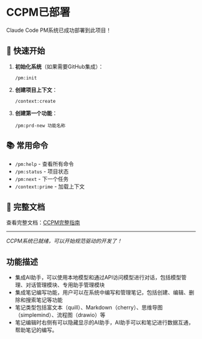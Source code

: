 # CCPM已部署

Claude Code PM系统已成功部署到此项目！

## 🚀 快速开始

1. **初始化系统**（如果需要GitHub集成）：
   ```
   /pm:init
   ```

2. **创建项目上下文**：
   ```
   /context:create
   ```

3. **创建第一个功能**：
   ```
   /pm:prd-new 功能名称
   ```

## 📚 常用命令

- `/pm:help` - 查看所有命令
- `/pm:status` - 项目状态
- `/pm:next` - 下一个任务
- `/context:prime` - 加载上下文

## 📖 完整文档

查看完整文档：[CCPM完整指南](../ccpm/README-LOCAL.md)

---

*CCPM系统已就绪，可以开始规范驱动的开发了！*

## 功能描述
- 集成AI助手，可以使用本地模型和通过API访问模型进行对话，包括模型管理、对话管理模块、专用助手管理模块
- 集成笔记编写功能，用户可以在系统中编写和管理笔记，包括创建、编辑、删除和搜索笔记等功能
- 笔记类型包括富文本（quill）、Markdown（cherry）、思维导图（simplemind）、流程图（drawio）等
- 笔记编辑时右侧有可以隐藏显示的AI助手，AI助手可以和笔记进行数据互通，帮助笔记的编写。